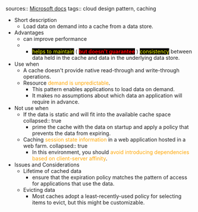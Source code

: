 sources:: [Microsoft docs](https://docs.microsoft.com/en-us/azure/architecture/patterns/cache-aside)
tags:: cloud design pattern, caching

- Short description
	- Load data on demand into a cache from a data store.
- Advantages
	- can improve performance
	- - <span style="color: yellow; background-color: black">helps to maintain</span> ( <span style="color: red; background-color: black; font-weight: bold">but doesn't guarantee</span> ) <span style="color: yellow; background-color: black">consistency</span> between data held in the cache and data in the underlying data store.
- Use when
	- A cache doesn't provide native read-through and write-through operations.
	- Resource <span style="color: orange">demand is unpredictable</span>.
		- This pattern enables applications to load data on demand.
		- It makes no assumptions about which data an application will require in advance.
- Not use when
	- If the data is static and will fit into the available cache space
	  collapsed:: true
		- prime the cache with the data on startup and apply a policy that prevents the data from expiring.
	- Caching <span style="color: orange">session state information</span> in a web application hosted in a web farm.
	  collapsed:: true
		- In this environment, you should <span style="color: orange">avoid introducing dependencies based on client-server affinity</span>.
- Issues and Considerations
	- Lifetime of cached data
		- ensure that the expiration policy matches the pattern of access for applications that use the data.
	- Evicting data
		- Most caches adopt a least-recently-used policy for selecting items to evict, but this might be customizable.